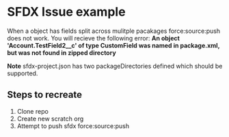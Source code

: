 # SFDX Issue example
When a object has fields split across mulitple pacakages force:source:push does not work.   You will recieve the following error:
**An object 'Account.TestField2__c' of type CustomField was named in package.xml, but was not found in zipped directory**

**Note**
sfdx-project.json has two packageDirectories defined which should be supported.

## Steps to recreate
1. Clone repo
2. Create new scratch org
3. Attempt to push sfdx force:source:push
